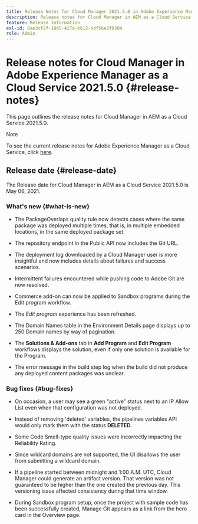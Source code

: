 ```yaml
---
title: Release Notes for Cloud Manager 2021.5.0 in Adobe Experience Manager as a Cloud Service
description: Release notes for Cloud Manager in AEM as a Cloud Service 2021.5.0
feature: Release Information
exl-id: 8ae3cf2f-1865-427a-b612-bdf56e2f0304
role: Admin
---
```

# Release notes for Cloud Manager in Adobe Experience Manager as a Cloud Service 2021.5.0 {#release-notes}

This page outlines the release notes for Cloud Manager in AEM as a Cloud Service 2021.5.0.

>[!NOTE]
>To see the current release notes for Adobe Experience Manager as a Cloud Service, click [here](https://experienceleague.adobe.com/en/docs/experience-manager-cloud-service/content/release-notes/release-notes/release-notes-current).

## Release date {#release-date}

The Release date for Cloud Manager in AEM as a Cloud Service 2021.5.0 is May 06, 2021.

### What's new {#what-is-new}

* The PackageOverlaps quality rule now detects cases where the same package was deployed multiple times, that is, in multiple embedded locations, in the same deployed package set.

* The repository endpoint in the Public API now includes the Git URL.

* The deployment log downloaded by a Cloud Manager user is more insightful and now includes details about failures and success scenarios.

* Intermittent failures encountered while pushing code to Adobe Git are now resolved.

* Commerce add-on can now be applied to Sandbox programs during the Edit program workflow.

* The *Edit program* experience has been refreshed. 

* The Domain Names table in the Environment Details page displays up to 250 Domain names by way of pagination. 

* The **Solutions & Add-ons** tab in **Add Program** and **Edit Program** workflows displays the solution, even if only one solution is available for the Program.

* The error message in the build step log when the build did not produce any deployed content packages was unclear.

### Bug fixes {#bug-fixes}

* On occasion, a user may see a green "active" status next to an IP Allow List even when that configuration was not deployed. 

* Instead of removing 'deleted' variables, the pipelines variables API would only mark them with the status **DELETED**. 

* Some Code Smell-type quality issues were incorrectly impacting the Reliability Rating.

* Since wildcard domains are not supported, the UI disallows the user from submitting a wildcard domain.

* If a pipeline started between midnight and 1:00 A.M. UTC, Cloud Manager could generate an artifact version. That version was not guaranteed to be higher than the one created the previous day. This versioning issue affected consistency during that time window.

* During Sandbox program setup, once the project with sample code has been successfully created, Manage Git appears as a link from the hero card in the Overview page.

